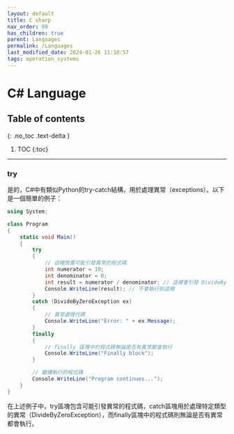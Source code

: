 ```yaml
---
layout: default
title: C sharp
nav_order: 99
has_children: true
parent: Languages
permalink: /Languages
last_modified_date: 2024-01-26 11:10:57
tags: operation_systems
---
```


# C# Language

## Table of contents

{: .no_toc .text-delta }

1. TOC
{:toc}

---

### try 

是的，C#中有類似Python的try-catch結構，用於處理異常（exceptions）。以下是一個簡單的例子：

```csharp
using System;

class Program
{
    static void Main()
    {
        try
        {
            // 這裡放置可能引發異常的程式碼
            int numerator = 10;
            int denominator = 0;
            int result = numerator / denominator; // 這裡會引發 DivideByZeroException
            Console.WriteLine(result); // 不會執行到這裡
        }
        catch (DivideByZeroException ex)
        {
            // 異常處理代碼
            Console.WriteLine("Error: " + ex.Message);
        }
        finally
        {
            // finally 區塊中的程式碼無論是否有異常都會執行
            Console.WriteLine("Finally block");
        }

        // 繼續執行的程式碼
        Console.WriteLine("Program continues...");
    }
}
```

在上述例子中，try區塊包含可能引發異常的程式碼，catch區塊用於處理特定類型的異常（DivideByZeroException），而finally區塊中的程式碼則無論是否有異常都會執行。